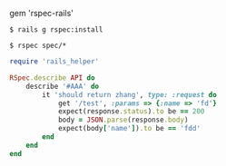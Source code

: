 gem 'rspec-rails'

`$ rails g rspec:install`

`$ rspec spec/*`

```ruby
require 'rails_helper'

RSpec.describe API do
	describe '#AAA' do
		it 'should return zhang', type: :request do
			get '/test', :params => {:name => 'fd'}
			expect(response.status).to be == 200
			body = JSON.parse(response.body)
			expect(body['name']).to be == 'fdd'
		end
	end
end
```
